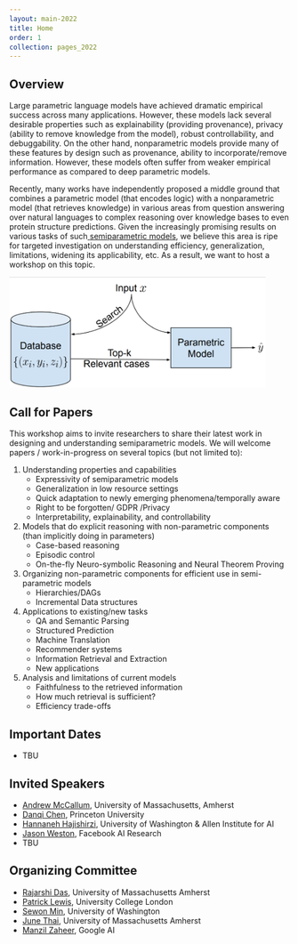 ```yaml
---
layout: main-2022
title: Home
order: 1
collection: pages_2022
---
```


## Overview

Large parametric language models have achieved dramatic empirical success across many applications. However, these models lack several desirable properties such as explainability (providing provenance), privacy (ability to remove knowledge from the model), robust controllability, and debuggability. On the other hand, nonparametric models provide many of these features by design such as provenance, ability to incorporate/remove information. However, these models often suffer from weaker empirical performance as compared to deep parametric models. 

Recently, many works have independently proposed a middle ground that combines a parametric model (that encodes logic) with a nonparametric model (that retrieves knowledge) in various areas from question answering over natural languages to complex reasoning over knowledge bases to even protein structure predictions. Given the increasingly promising results on various tasks of such[ ](https://www.google.com/url?q=https%3A%2F%2Fen.wikipedia.org%2Fwiki%2FSemiparametric_model&sa=D&sntz=1&usg=AFQjCNHRhXJVoreeuIj27m-LixysFRL4QQ)[semiparametric models](https://www.google.com/url?q=https%3A%2F%2Fen.wikipedia.org%2Fwiki%2FSemiparametric_model&sa=D&sntz=1&usg=AFQjCNHRhXJVoreeuIj27m-LixysFRL4QQ), we believe this area is ripe for targeted investigation on understanding efficiency, generalization, limitations, widening its applicability, etc. As a result, we want to host a workshop on this topic.

<img src="retrieveaug.png" alt="image" style="zoom:45%;float: center"/>



## Call for Papers

This workshop aims to invite researchers to share their latest work in designing and understanding semiparametric models. We will welcome papers / work-in-progress on several topics (but not limited to):

1. Understanding properties and capabilities
   - Expressivity of semiparametric models
   - Generalization in low resource settings
   - Quick adaptation to newly emerging phenomena/temporally aware
   - Right to be forgotten/ GDPR /Privacy
   - Interpretability, explainability, and controllability
2. Models that do explicit reasoning with non-parametric components (than implicitly doing in parameters)
   - Case-based reasoning
   - Episodic control
   - On-the-fly Neuro-symbolic Reasoning and Neural Theorem Proving
3. Organizing non-parametric components for efficient use in semi-parametric models
   - Hierarchies/DAGs
   - Incremental Data structures
4. Applications to existing/new tasks
   - QA and Semantic Parsing
   - Structured Prediction
   - Machine Translation
   - Recommender systems
   - Information Retrieval and Extraction
   - New applications
5. Analysis and limitations of current models
   - Faithfulness to the retrieved information
   - How much retrieval is sufficient?
   - Efficiency trade-offs

## Important Dates

- TBU

## Invited Speakers

- [Andrew McCallum](https://people.cs.umass.edu/~mccallum/), University of Massachusetts, Amherst
- [Danqi Chen](https://www.cs.princeton.edu/~danqic/), Princeton University
- [Hannaneh Hajishirzi](https://homes.cs.washington.edu/~hannaneh/), University of Washington \& Allen Institute for AI
- [Jason Weston](https://ai.facebook.com/people/jason-weston/), Facebook AI Research
- TBU


## Organizing Committee
- [Rajarshi Das](http://rajarshd.github.io/), University of Massachusetts Amherst
- [Patrick Lewis](https://www.cs.cmu.edu/~bdhingra/), University College London
- [Sewon Min](https://shmsw25.github.io/), University of Washington
- [June Thai](https://uk.linkedin.com/in/piktus), University of Massachusetts Amherst
- [Manzil Zaheer](https://www.linkedin.com/in/siamak-shakeri-b0827316), Google AI


